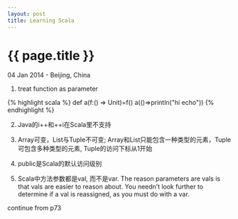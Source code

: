 ```yaml
---
layout: post
title: Learning Scala
---
```


{{ page.title }}
================

<p class="meta">04 Jan 2014 - Beijing, China</p>

1. treat function as parameter

{% highlight scala %}
def a(f:() => Unit)=f()
a(()=>println("hi echo"))
{% endhighlight %}

2. Java的i++和++i在Scala里不支持

3. Array可变，List与Tuple不可变; Array和List只能包含一种类型的元素，Tuple可包含多种类型的元素, Tuple的访问下标从1开始

4. public是Scala的默认访问级别
5. Scala中方法参数都是val, 而不是var. The reason parameters are vals is that vals are easier to reason about. You needn’t look further to determine if a val is reassigned, as you must do with a var.

continue from p73



